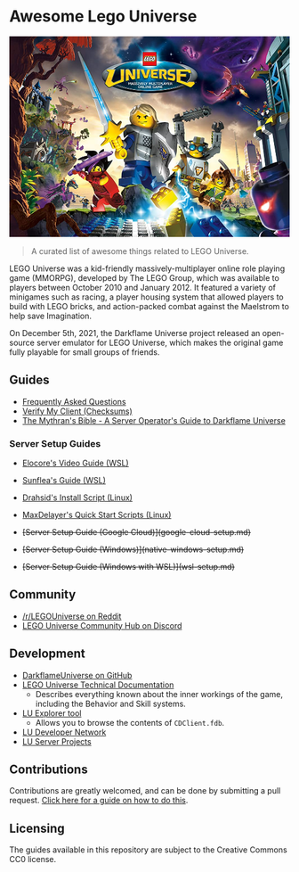 # Awesome Lego Universe

![](images/splash-art.jpg)

> A curated list of awesome things related to LEGO Universe.

LEGO Universe was a kid-friendly massively-multiplayer online role playing game (MMORPG), developed by The LEGO Group, which was available to players between October 2010 and January 2012. It featured a variety of minigames such as racing, a player housing system that allowed players to build with LEGO bricks, and action-packed combat against the Maelstrom to help save Imagination.

On December 5th, 2021, the Darkflame Universe project released an open-source server emulator for LEGO Universe, which makes the original game fully playable for small groups of friends.

## Guides

* [Frequently Asked Questions](frequently-asked-questions.md)
* [Verify My Client (Checksums)](verify-my-client.md)
* [The Mythran's Bible - A Server Operator's Guide to Darkflame Universe](mythrans-bible.md)

### Server Setup Guides

* [Elocore's Video Guide (WSL)](https://www.youtube.com/watch?v=mDGoV5AYaDo)
* [Sunflea's Guide (WSL)](https://gist.github.com/SunFlea/893fd80f39c7cf9ab31baacac284025d)
* [Drahsid's Install Script (Linux)](https://github.com/Drahsid/DarkflameServerInstallScript)
* [MaxDelayer's Quick Start Scripts (Linux)](https://github.com/maxdelayer/DLUQuickstart)

* ~~[Server Setup Guide (Google Cloud)]\(google-cloud-setup.md)~~
* ~~[Server Setup Guide (Windows)]\(native-windows-setup.md)~~
* ~~[Server Setup Guide (Windows with WSL)]\(wsl-setup.md)~~

## Community

* [/r/LEGOUniverse on Reddit](https://old.reddit.com/r/legouniverse/)
* [LEGO Universe Community Hub on Discord](https://discord.com/invite/tWTAa7f)

## Development

* [DarkflameUniverse on GitHub](https://github.com/DarkflameUniverse)
* [LEGO Universe Technical Documentation](https://docs.lu-dev.net/en/latest/)
  - Describes everything known about the inner workings of the game, including the Behavior and Skill systems.
* [LU Explorer tool](https://github.com/Xiphoseer/lu-explorer)
  - Allows you to browse the contents of `CDClient.fdb`.
* [LU Developer Network](https://lu-dev.net/)
* [LU Server Projects](https://lusprojects.github.io/)

## Contributions

Contributions are greatly welcomed, and can be done by submitting a pull request. [Click here for a guide on how to do this](https://docs.github.com/en/repositories/working-with-files/managing-files/editing-files#editing-files-in-another-users-repository).

## Licensing

The guides available in this repository are subject to the Creative Commons CC0 license.
